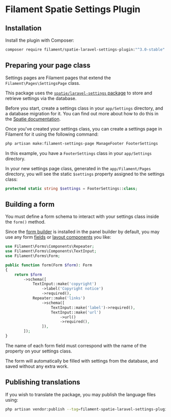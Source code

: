 # Filament Spatie Settings Plugin

## Installation

Install the plugin with Composer:

```bash
composer require filament/spatie-laravel-settings-plugin:"^3.0-stable" -W
```

## Preparing your page class

Settings pages are Filament pages that extend the `Filament\Pages\SettingsPage` class.

This package uses the [`spatie/laravel-settings` package](https://github.com/spatie/laravel-settings) to store and retrieve settings via the database.

Before you start, create a settings class in your `app/Settings` directory, and a database migration for it. You can find out more about how to do this in the [Spatie documentation](https://github.com/spatie/laravel-settings#usage).

Once you've created your settings class, you can create a settings page in Filament for it using the following command:

```bash
php artisan make:filament-settings-page ManageFooter FooterSettings
```

In this example, you have a `FooterSettings` class in your `app/Settings` directory.

In your new settings page class, generated in the `app/Filament/Pages` directory, you will see the static `$settings` property assigned to the settings class:

```php
protected static string $settings = FooterSettings::class;
```

## Building a form

You must define a form schema to interact with your settings class inside the `form()` method.

Since the [form builder](https://filamentphp.com/docs/forms) is installed in the panel builder by default, you may use any form [fields](https://filamentphp.com/docs/forms/fields) or [layout components](https://filamentphp.com/docs/forms/layout) you like:

```php
use Filament\Forms\Components\Repeater;
use Filament\Forms\Components\TextInput;
use Filament\Forms\Form;

public function form(Form $form): Form
{
    return $form
        ->schema([
            TextInput::make('copyright')
                ->label('Copyright notice')
                ->required(),
            Repeater::make('links')
                ->schema([
                    TextInput::make('label')->required(),
                    TextInput::make('url')
                        ->url()
                        ->required(),
                ]),
        ]);
}
```

The name of each form field must correspond with the name of the property on your settings class.

The form will automatically be filled with settings from the database, and saved without any extra work.

## Publishing translations

If you wish to translate the package, you may publish the language files using:

```bash
php artisan vendor:publish --tag=filament-spatie-laravel-settings-plugin-translations
```
